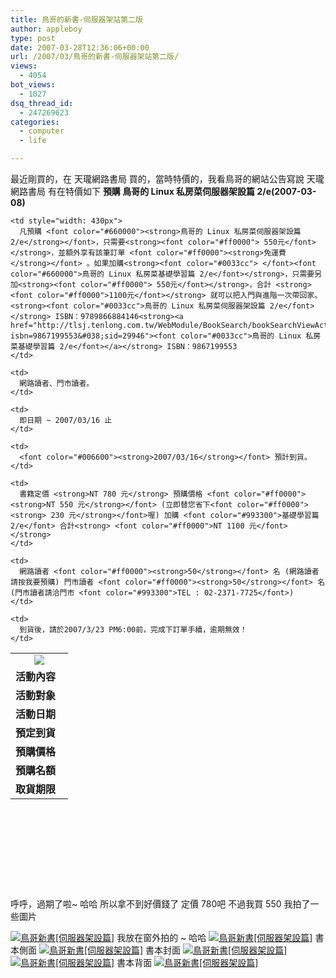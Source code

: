 ```yaml
---
title: 鳥哥的新書-伺服器架站第二版
author: appleboy
type: post
date: 2007-03-28T12:36:06+00:00
url: /2007/03/鳥哥的新書-伺服器架站第二版/
views:
  - 4054
bot_views:
  - 1027
dsq_thread_id:
  - 247269623
categories:
  - computer
  - life

---
```

最近剛買的，在 天瓏網路書局 買的，當時特價的，我看鳥哥的網站公告寫說 天瓏網路書局 有在特價如下 **預購 鳥哥的 Linux 私房菜伺服器架設篇 2/e(2007-03-08)** 

<table width="894" cellspacing="2" cellpadding="2" border="0" align="center" style="height: 375px">
  <tr align="center">
    <td colspan="2">
      <img src="https://i2.wp.com/www.tenlong.com.tw/images/ad/84.jpg?w=840" data-recalc-dims="1" />
    </td>
  </tr>
  
  <tr>
    <td valign="top" style="width: 76px">
      <strong>活動內容</strong>
    </td>
    
    <td style="width: 430px">
      凡預購 <font color="#660000"><strong>鳥哥的 Linux 私房菜伺服器架設篇 2/e</strong></font>，只需要<strong><font color="#ff0000"> 550元</font></strong>，並額外享有該筆訂單 <font color="#ff0000"><strong>免運費</strong></font> 。如果加購<strong><font color="#0033cc"> </font><font color="#660000">鳥哥的 Linux 私房菜基礎學習篇 2/e</font></strong>，只需要另加<strong><font color="#ff0000"> 550元</font></strong>，合計 <strong> <font color="#ff0000">1100元</font></strong> 就可以把入門與進階一次帶回家。<strong><font color="#0033cc">鳥哥的 Linux 私房菜伺服器架設篇 2/e</font></strong> ISBN：9789866884146<strong><a href="http://tlsj.tenlong.com.tw/WebModule/BookSearch/bookSearchViewAction.do?isbn=9867199553&#038;sid=29946"><font color="#0033cc">鳥哥的 Linux 私房菜基礎學習篇 2/e</font></a></strong> ISBN：9867199553
    </td>
  </tr>
  
  <tr>
    <td valign="top">
      <strong>活動對象</strong>
    </td>
    
    <td>
      網路讀者、門市讀者。
    </td>
  </tr>
  
  <tr>
    <td valign="top">
      <strong>活動日期</strong>
    </td>
    
    <td>
      即日期 ~ 2007/03/16 止
    </td>
  </tr>
  
  <tr>
    <td valign="top">
      <strong>預定到貨</strong>
    </td>
    
    <td>
      <font color="#006600"><strong>2007/03/16</strong></font> 預計到貨。
    </td>
  </tr>
  
  <tr>
    <td valign="top">
      <strong>預購價格</strong>
    </td>
    
    <td>
      書籍定價 <strong>NT 780 元</strong> 預購價格 <font color="#ff0000"><strong>NT 550 元</strong></font> (立即替您省下<font color="#ff0000"><strong> 230 元</strong></font>喔) 加購 <font color="#993300">基礎學習篇 2/e</font> 合計<strong> <font color="#ff0000">NT 1100 元</font></strong>
    </td>
  </tr>
  
  <tr>
    <td valign="top">
      <strong>預購名額</strong>
    </td>
    
    <td>
      網路讀者 <font color="#ff0000"><strong>50</strong></font> 名 (網路讀者請按我要預購) 門市讀者 <font color="#ff0000"><strong>50</strong></font> 名 (門市讀者請洽門市 <font color="#993300">TEL : 02-2371-7725</font>)
    </td>
  </tr>
  
  <tr>
    <td valign="top">
      <strong>取貨期限</strong>
    </td>
    
    <td>
      到貨後，請於2007/3/23 PM6:00前，完成下訂單手續，逾期無效！
    </td>
  </tr>
</table>

<!--more--> 呼呼，過期了啦~ 哈哈 所以拿不到好價錢了 定價 780吧 不過我買 550 我拍了一些圖片 

[<img src="https://i0.wp.com/farm1.static.flickr.com/184/437290180_fba4c4eef3.jpg?resize=500%2C375&#038;ssl=1" alt="鳥哥新書[伺服器架設篇]" data-recalc-dims="1" />][1] 我放在窗外拍的 ~ 哈哈 [<img src="https://i2.wp.com/farm1.static.flickr.com/186/437291243_7143fb6bb8.jpg?resize=500%2C375&#038;ssl=1" alt="鳥哥新書[伺服器架設篇]" data-recalc-dims="1" />][2] 書本側面 [<img src="https://i2.wp.com/farm1.static.flickr.com/163/437291059_3d08270244.jpg?resize=500%2C375&#038;ssl=1" alt="鳥哥新書[伺服器架設篇]" data-recalc-dims="1" />][3] 書本封面 [<img src="https://i1.wp.com/farm1.static.flickr.com/175/437290997_996abc41b4.jpg?resize=500%2C375&#038;ssl=1" alt="鳥哥新書[伺服器架設篇]" data-recalc-dims="1" />][4] [<img src="https://i2.wp.com/farm1.static.flickr.com/175/437290813_eb42f6463c.jpg?resize=500%2C375&#038;ssl=1" alt="鳥哥新書[伺服器架設篇]" data-recalc-dims="1" />][5] 書本背面 [<img src="https://i2.wp.com/farm1.static.flickr.com/174/437289896_d589b1346b.jpg?resize=500%2C375&#038;ssl=1" alt="鳥哥新書[伺服器架設篇]" data-recalc-dims="1" />][6]

 [1]: https://www.flickr.com/photos/appleboy/437290180/ "Photo Sharing"
 [2]: https://www.flickr.com/photos/appleboy/437291243/ "Photo Sharing"
 [3]: https://www.flickr.com/photos/appleboy/437291059/ "Photo Sharing"
 [4]: https://www.flickr.com/photos/appleboy/437290997/ "Photo Sharing"
 [5]: https://www.flickr.com/photos/appleboy/437290813/ "Photo Sharing"
 [6]: https://www.flickr.com/photos/appleboy/437289896/ "Photo Sharing"